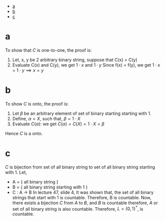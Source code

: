 - [a](#a)
- [b](#b)
- [c](#c)
# a
To show that $C$ is one-to-one, the proof is:
1. Let, x, y be 2 arbitrary binary string, suppose that C(x) = C(y)
2. Evaluate C(x) and C(y), we get $1 \cdot x$  and $1 \cdot y$
   Since f(x) = f(y), we get $1 \cdot x$ = $1 \cdot y \implies x = y$
<!-- 
$x \not ={y}$
$C(x) = C(y)$
$\implies 1 \cdot x = 1 \cdot y$
since, $x \not ={y}$
therefore,  $1 \cdot x \not ={1 \cdot y}$
or, $C(x) \not ={C(y)}$
Hence, $C$ is one to one. -->

# b
To show $C$ is onto, the proof is:
1. Let $\beta$ be an arbitrary element of set of binary starting starting with 1.
2. Define, $\alpha = X$, such that, $\beta= 1 \cdot X$ 
3. Evaluate $C(\alpha)$: we get $C(\alpha)= C(X)= 1 \cdot X= \beta$

Hence $C$ is a onto.

# c
$C$ is bijection from set of all binary string to set of all binary string starting with 1.
Let, 
-   A = { all binary string } 
-   B = { all binary string starting with 1 } 
-   C : A &rarr; B
In lecture 47, slide 4, It was shown that, the set of all binary strings that start with 1 is countable. Therefore, B is countable.
Now, there exists a bijection $C$ from $A$ to $B$, and $B$ is countable therefore, $A$ or set of all binary string is also countable. Therefore, $L = \{0, 1\}^*$, is countable.
<!-- 
A set of all binary strin to B set of all binary  starting with 1. 
Now, Since there is a biject from $\mathbb{Z}^+ \rightarrow \{$Set of all binary starting with 1$\}$ [we have proved this in lecture]
Hence, $\{$Set of all binary string starting with 1$\}$ is countable.
Now since there is a bijecttion from set of all binary string to $\{$Set of all binary string starting with 1$\}$, set of all binaryb string is also countable.
If we can proof a bijection from a countable set to another set thant that set is also countable.

If A is a countably infinite and if $\exist$ bijection, 

C(W) maps all binary string to another binary string that starts with 1. let's set of all binary string that starts with 1 is $S_1$.

BinToDeci: $S_1$ &rarr; $\mathbb{Z}^+$.
Hence, $S_1$ is a countable set. And we have showed that, C(W) for $W \in \{0, 1\}^*$ is a bijection from all binary string to a new set $S_1$,
therefore, set of all binary string is also countable. or L is also countable.


Notes: 
-   for all $x, y\in A$, if $x\not ={y},$ then, $f(x)\not ={f(y)}$
-   for all $\beta \in B$, there exists $\alpha \in A$ such that, $f(\alpha) = \beta$ -->